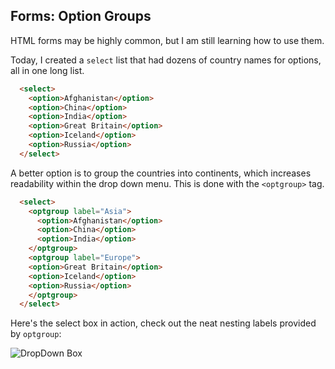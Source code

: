 ## Forms: Option Groups

HTML forms may be highly common, but I am still learning how to use them.

Today, I created a `select` list that had dozens of country names for options, all in one long list.

```html
  <select>
    <option>Afghanistan</option>
    <option>China</option>
    <option>India</option>
    <option>Great Britain</option>
    <option>Iceland</option>
    <option>Russia</option>
  </select>

```
A better option is to group the countries into continents, which increases readability within the drop down menu. This is done with the `<optgroup>` tag.

```html
  <select>
    <optgroup label="Asia">
      <option>Afghanistan</option>
      <option>China</option>
      <option>India</option>
    </optgroup>
    <optgroup label="Europe">
    <option>Great Britain</option>
    <option>Iceland</option>
    <option>Russia</option>
    </optgroup>
  </select>
```
Here's the select box in action, check out the neat nesting labels provided by `optgroup`:

![DropDown Box](http://res.cloudinary.com/catheraaine/image/upload/v1460404725/Screen_Shot_2016-04-11_at_3.57.53_PM_brmxk9.png)
